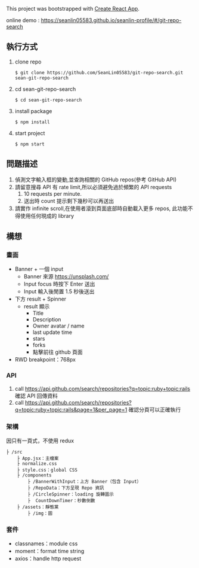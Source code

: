 This project was bootstrapped with [Create React App](https://github.com/facebook/create-react-app).

online demo : https://seanlin05583.github.io/seanlin-profile/#/git-repo-search

## 執行方式
1. clone repo
    ```
    $ git clone https://github.com/SeanLin05583/git-repo-search.git sean-git-repo-search
    ```
2. cd sean-git-repo-search
    ```
    $ cd sean-git-repo-search
    ```
3. install package
    ```
    $ npm install
    ```
4. start project
    ```
    $ npm start
    ```
    
## 問題描述
1. 偵測文字輸入框的變動,並查詢相關的 GitHub repos(參考 GitHub API)
2. 請留意搜尋 API 有 rate limit,所以必須避免過於頻繁的 API requests
    1. 10 requests per minute.
    2. 送出時 count 提示剩下幾秒可以再送出
3. 請實作 infinite scroll,在使用者滾到頁面底部時自動載入更多 repos, 此功能不得使用任何現成的 library


## 構想

### 畫面

- Banner + 一個 input
    - Banner 來源 https://unsplash.com/
    - Input focus 時按下 Enter 送出
    - Input 輸入後閒置 1.5 秒後送出
- 下方 result + Spinner
    - result 顯示
        - Title
        - Description
        - Owner avatar / name
        - last update time
        - stars
        - forks
        - 點擊前往 github 頁面
- RWD breakpoint：768px 
        

### API

1. call https://api.github.com/search/repositories?q=topic:ruby+topic:rails 確認 API 回傳資料
2. call https://api.github.com/search/repositories?q=topic:ruby+topic:rails&page=1&per_page=1 確認分頁可以正確執行

### 架構
因只有一頁式，不使用 redux
```
├ /src
    ├ App.jsx：主檔案
    ├ normalize.css
    ├ style.css：global CSS
    ├ /components
        ├ /BannerWithInput：上方 Banner（包含 Input）
        ├ /RepoData：下方呈現 Repo 資訊
        ├ /CircleSpinner：loading 旋轉圖示
        ├  CountDownTimer：秒數倒數
    ├ /assets：靜態黨
        ├ /img：圖
```
### 套件
 - classnames：module css
 - moment：format time string
 - axios：handle http request

